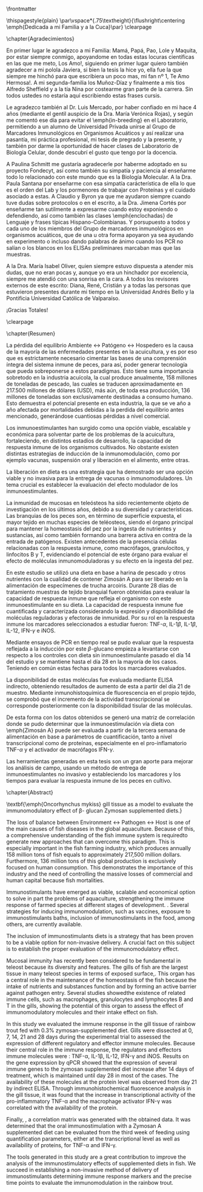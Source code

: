 \frontmatter


\thispagestyle{plain}
\par\vspace*{.75\textheight}{\flushright\centering \emph{Dedicada a mi Familia y a la Cuca}\par}
\clearpage

\chapter{Agradecimientos}

En primer lugar le agradezco a mi Familia: Mamá, Papá, Pao, Lole y Maquita, por estar siempre conmigo, apoyandome en todas estas locuras científicas en las que me meto, Los Amo!, siguiendo en primer lugar quiero también agradecer a mi polola Javiera, si bien la tesis la hice yo, ella fue la que siempre me hinchó para que escribiera un poco mas, mi fan nº 1, Te Amo Hermosa!. A mi segunda-familia los Muñoz-Díaz y finalmente a mis tios Alfredo Sheffield y a la tía Nina por costearme gran parte de la carrera. Sin todos ustedes no estaría aquí escribiendo estas frases cursis.

Le agradezco también al Dr. Luis Mercado, por haber confiado en mi hace 4 años (mediante el gentil auspicio de la Dra. María Verónica Rojas), y según me comentó ese día para evitar el \emph{in-breeding} en el Laboratorio, permitiendo a un alumno de Universidad Privada unirse al Grupo de Marcadores Inmunológicos en Organismos Acuáticos y así realizar una pasantía, mi práctica profesional, mi tesis de pregrado y la presente, y también por darme la oportunidad de hacer clases de Laboratorio de Biología Celular, donde descubrí el gusto que tengo por la docencia.

A Paulina Schmitt me gustaría agradecerle por haberme adoptado en su proyecto Fondecyt, así como también su simpatía y paciencia al enseñarme todo lo relacionado con este mundo que es la Biología Molecular. A la Dra. Paula Santana por enseñarme con esa simpatía carácterística de ella lo que es el orden del Lab y los pormenores de trabajar con Proteínas y el cuidado asociado a estas. A Claudio y Byron ya que me ayudaron siempre cuando tuve dudas sobre protocolos o en el escrito, a la Dra. Jimena Cortés por enseñarme tan sutilmente a expresarme cuando estoy exponiendo o defendiendo, así como también las clases \emph{enclochadas} de Lenguaje y frases típicas Hispano-Colombianas. Y porsupuesto a todos y cada uno de los miembros del Grupo de marcadores inmunológicos en organismos acuáticos, que de una u otra forma apoyaron ya sea ayudando en experimento o incluso dando palabras de ánimo cuando los PCR no salían o los blancos en los ELISAs preliminares marcaban mas que las muestras.

A la Dra. María Isabel Oliver, quien siempre estuvo dispuesta a atender mis dudas, que no eran pocas y, aunque yo era un hinchador por excelencia, siempre me atendió con una sonrisa en la cara. A todos los revisores externos de este escrito: Diana, René, Cristián y a todas las personas que estuvieron presentes durante mi tiempo en la Universidad Andrés Bello y la Pontificia Universidad Católica de Valparaíso.

¡Gracias Totales!

\clearpage

\chapter{Resumen}

La pérdida del equilibrio Ambiente $\leftrightarrow$ Patógeno $\leftrightarrow$ Hospedero es la causa de la mayoría de las enfermedades presentes en la acuicultura, y es por eso que es estrictamente necesario cimentar las bases de una comprensión íntegra del sistema inmune de peces, para así, poder generar tecnología que pueda sobreponerse a estos paradigmas. Esto tiene suma importancia sobretodo en la industria acuícola, la cual produce anualmente, 158 millones de toneladas de pescado, las cuales se traducen aproximadamente en 217.500 millones de dólares (USD), más aún, de toda esa producción, 136 millones de toneladas son exclusivamente destinadas a consumo humano. Esto demuestra el potencial presente en esta industria, la que se ve año a año afectada por mortalidades debidas a la perdida del equilibrio antes mencionado, generándose cuantiosas pérdidas a nivel comercial. 

Los inmunoestimulantes han surgido como una opción viable, escalable y económica para solventar parte de los problemas de la acuicultura, fortaleciendo, en distintos estadíos de desarrollo, la capacidad de respuesta inmune de los organismos cultivados. No obstante existen distintas estrategias de inducción de la inmunomodulación, como por ejemplo vacunas, suspensión oral y liberación en el alimento, entre otras.

La liberación en dieta es una estrategia que ha demostrado ser una opción viable y no invasiva para la entrega de vacunas o inmunomoduladores. Un tema crucial es establecer la evaluación del efecto modulador de los inmunoestimulantes.

La inmunidad de mucosas en teleósteos ha sido recientemente objeto de investigación en los últimos años, debido a su diversidad y características. Las branquias de los peces son, en término de superficie expuesta, el mayor tejido en muchas especies de teléosteos, siendo el órgano principal para mantener la homeostasis del pez por la ingesta de nutrientes y sustancias, así como también formando una barrera activa en contra de la entrada de patógenos. Existen antecedentes de la presencia células relacionadas con la respuesta inmune, como macrófagos, granulocitos, y linfocitos B y T, evidenciando el potencial de este órgano para evaluar el efecto de moléculas inmunomoduladoras y su efecto en la ingesta del pez.

En este estudio se utilizó una dieta en base a harina de pescado y otros nutrientes con la cualidad de contener Zimosán A para ser liberado en la alimentación de especímenes de trucha arcoiris. Durante 28 días de tratamiento muestras de tejido branquial fueron obtenidas para evaluar la capacidad de respuesta inmune que refleja el organismo con este inmunoestimulante en su dieta. La capacidad de respuesta inmune fue cuantificada y caracterizada considerando la expresión y disponibilidad de moléculas reguladoras y efectoras de inmunidad. Por su rol en la respuesta inmune los marcadores seleccionados a estudiar fueron: TNF-$\alpha$, IL-1$\beta$, IL-1$\beta$, IL-12, IFN-$\gamma$ e iNOS.

Mediante ensayos de PCR en tiempo real se pudo evaluar que la respuesta reflejada a la inducción por este $\beta$-glucano empieza a levantarse con respecto a los controles con dieta sin inmunoestimulante pasado el día 14 del estudio y se mantiene hasta el día 28 en la mayoría de los casos. Teniendo en común estas fechas para todos los marcadores evaluados. 

La disponibilidad de estas moléculas fue evaluada mediante ELISA indirecto, obteniendo resultados de aumento de esta a partir del día 21 de muestro. Mediante inmunohistoquímica de fluorescencia en el propio tejido, se comprobó que el incremento de la actividad transcripcional se corresponde posteriormente con la disponibilidad tisular de las moléculas.

De esta forma con los datos obtenidos se generó una matriz de correlación donde se pudo determinar que la inmunoestimulación vía dieta con \emph{Zimosán A} puede ser evaluada a partir de la tercera semana de alimentación en base a parámetros de cuantificación, tanto a nivel transcripcional como de proteínas, especialmente en el pro-inflamatorio TNF-$\alpha$ y el activador de macrófagos IFN-$\gamma$.

Las herramientas generadas en esta tesis son un gran aporte para mejorar los análisis de campo, usando un método de entrega de inmunoestimulantes no invasivo y estableciendo los marcadores y los tiempos para evaluar la respuesta inmune de los peces en cultivo.



\chapter{Abstract}

\textbf{\emph{Oncorhynchus mykiss} gill tissue as a model to evaluate the immunomodulatory effect of β- glucan Zymosan supplemented diets.}

The loss of balance between Environment $\leftrightarrow$ Pathogen $\leftrightarrow$ Host is one of the main causes of fish diseases in the global aquaculture. Because of this,  a comprehensive understanding of the fish immune system is requiredto generate new approaches that can overcome this paradigm. This is especially important in the fish farming industry, which produces annually 158 million tons of fish equals to approximately 217,500 million dollars. Furthermore, 136 million tons of this global production is exclusively focused on human consumption. This demonstrates the importance of this industry and the need of controlling the massive losses of commercial and human capital because fish mortalities. 

Immunostimulants have emerged as viable, scalable and economical option to solve in part the problems of aquaculture, strengthening the immune response of farmed species at different stages of development.  . Several strategies for inducing immunomodulation, such as vaccines, exposure to immunostimulants baths, inclusion of immunostimulants  in the food,  among others, are currently available.

The inclusion of immunostimulants diets is a strategy that has been proven to be a viable option for non-invasive delivery. A crucial fact on this subject is to establish the proper evaluation of the immunomodulatory effect. 

Mucosal immunity has recently been considered to be fundamental in teleost because its diversity and features. The gills of fish are the largest tissue in many teleost species in terms of exposed surface,. This organ  has a central role in the maintenance of the homeostasis of the fish because the intake of nutrients and substances function and by forming an active barrier against pathogen entry. Several studies showedthe existence of related immune cells, such as macrophages, granulocytes and lymphocytes B and T in the gills, showing the potential of this organ to assess the effect of immunomodulatory molecules and their intake effect on fish. 

In this study we evaluated the immune response in the gill tissue of rainbow trout fed with 0.3\% zymosan-supplemented diet. Gills were dissected at 0, 7, 14, 21 and 28 days during the experimental trial to assessed the expression of different regulatory and effector immune molecules.
Because their central role in the immune response, the regulators and effectors immune molecules were  : TNF-α, IL-1β, IL-12, IFN-γ and iNOS. Results on the gene expression by qPCR showed that the expression of several immune genes to the zymosan supplemented diet increase after 14 days of treatment, which is maintained until day 28 in most of the cases. The availability of these molecules at the protein level was observed from day 21 by indirect ELISA. Through immunohistochemical fluorescence analysis in the gill tissue, it was found that the increase in transcriptional activity of the pro-inflammatory TNF-α and the macrophage activator IFN-γ was correlated with the availability of the protein. 

Finally, , a correlation matrix was generated with the obtained data. It was determined that the oral immunostimulation with a Zymosan A supplemented diet can be evaluated from the third week of feeding using quantification parameters, either at the transcriptional level as well as availability of proteins, for TNF-α and IFN-γ. 

The tools generated in this study are a great contribution to improve the analysis of the immunostimulatory effects of supplemented diets in fish. We succeed in establishing a non-invasive method of delivery of immunostimulants determining immune response markers and the precise time points to evaluate the immunomodulation in  the rainbow trout.